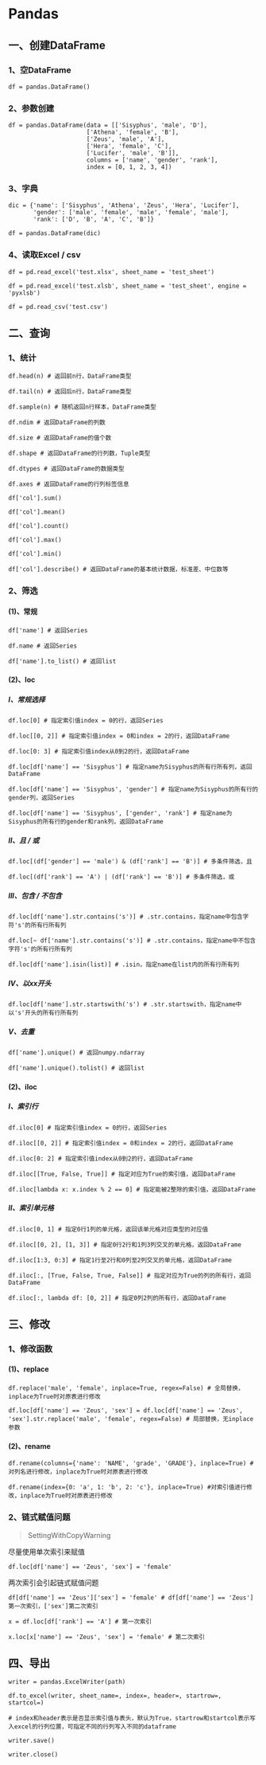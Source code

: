# Pandas

## 一、创建DataFrame

### 1、空DataFrame

    df = pandas.DataFrame()

### 2、参数创建

    df = pandas.DataFrame(data = [['Sisyphus', 'male', 'D'],
                          ['Athena', 'female', 'B'],
                          ['Zeus', 'male', 'A'],
                          ['Hera', 'female', 'C'],
                          ['Lucifer', 'male', 'B']],
                          columns = ['name', 'gender', 'rank'],
                          index = [0, 1, 2, 3, 4])

### 3、字典

    dic = {'name': ['Sisyphus', 'Athena', 'Zeus', 'Hera', 'Lucifer'],
           'gender': ['male', 'female', 'male', 'female', 'male'],
           'rank': ['D', 'B', 'A', 'C', 'B']}

    df = pandas.DataFrame(dic)

### 4、读取Excel / csv

    df = pd.read_excel('test.xlsx', sheet_name = 'test_sheet')

    df = pd.read_excel('test.xlsb', sheet_name = 'test_sheet', engine = 'pyxlsb')

    df = pd.read_csv('test.csv')

## 二、查询

### 1、统计

    df.head(n) # 返回前n行，DataFrame类型
    
    df.tail(n) # 返回后n行，DataFrame类型
    
    df.sample(n) # 随机返回n行样本，DataFrame类型

    df.ndim # 返回DataFrame的列数

    df.size # 返回DataFrame的值个数

    df.shape # 返回DataFrame的行列数，Tuple类型

    df.dtypes # 返回DataFrame的数据类型

    df.axes # 返回DataFrame的行列标签信息

    df['col'].sum()

    df['col'].mean()

    df['col'].count()

    df['col'].max()

    df['col'].min()

    df['col'].describe() # 返回DataFrame的基本统计数据，标准差、中位数等

### 2、筛选

#### (1)、常规

    df['name'] # 返回Series

    df.name # 返回Series

    df['name'].to_list() # 返回list

#### (2)、loc

##### I、常规选择

    df.loc[0] # 指定索引值index = 0的行，返回Series

    df.loc[[0, 2]] # 指定索引值index = 0和index = 2的行，返回DataFrame

    df.loc[0: 3] # 指定索引值index从0到2的行，返回DataFrame

    df.loc[df['name'] == 'Sisyphus'] # 指定name为Sisyphus的所有行所有列，返回DataFrame

    df.loc[df['name'] == 'Sisyphus', 'gender'] # 指定name为Sisyphus的所有行的gender列，返回Series

    df.loc[df['name'] == 'Sisyphus', ['gender', 'rank'] # 指定name为Sisyphus的所有行的gender和rank列，返回DataFrame

##### II、且 / 或

    df.loc[(df['gender'] == 'male') & (df['rank'] == 'B')] # 多条件筛选，且

    df.loc[(df['rank'] == 'A') | (df['rank'] == 'B')] # 多条件筛选，或

##### III、包含 / 不包含

    df.loc[df['name'].str.contains('s')] # .str.contains，指定name中包含字符's'的所有行所有列

    df.loc[~ df['name'].str.contains('s')] # .str.contains，指定name中不包含字符's'的所有行所有列

    df.loc[df['name'].isin(list)] # .isin，指定name在list内的所有行所有列

##### IV、以xx开头

    df.loc[df['name'].str.startswith('s') # .str.startswith，指定name中以's'开头的所有行所有列

##### V、去重

    df['name'].unique() # 返回numpy.ndarray

    df['name'].unique().tolist() # 返回list

#### (2)、iloc

##### I、索引行

    df.iloc[0] # 指定索引值index = 0的行，返回Series

    df.iloc[[0, 2]] # 指定索引值index = 0和index = 2的行，返回DataFrame

    df.iloc[0: 2] # 指定索引值index从0到2的行，返回DataFrame

    df.iloc[[True, False, True]] # 指定对应为True的索引值，返回DataFrame

    df.iloc[lambda x: x.index % 2 == 0] # 指定能被2整除的索引值，返回DataFrame

##### II、索引单元格

    df.iloc[0, 1] # 指定0行1列的单元格，返回该单元格对应类型的对应值

    df.iloc[[0, 2], [1, 3]] # 指定0行2行和1列3列交叉的单元格，返回DataFrame

    df.iloc[1:3, 0:3] # 指定1行至2行和0列至2列交叉的单元格，返回DataFrame

    df.iloc[:, [True, False, True, False]] # 指定对应为True的列的所有行，返回DataFrame

    df.iloc[:, lambda df: [0, 2]] # 指定0列2列的所有行，返回DataFrame

## 三、修改

### 1、修改函数

#### (1)、replace

    df.replace('male', 'female', inplace=True, regex=False) # 全局替换，inplace为True时对原表进行修改

    df.loc[df['name'] == 'Zeus', 'sex'] = df.loc[df['name'] == 'Zeus', 'sex'].str.replace('male', 'female', regex=False) # 局部替换，无inplace参数

#### (2)、rename

    df.rename(columns={'name': 'NAME', 'grade', 'GRADE'}, inplace=True) # 对列名进行修改，inplace为True时对原表进行修改

    df.rename(index={0: 'a', 1: 'b', 2: 'c'}, inplace=True) #对索引值进行修改，inplace为True时对原表进行修改

### 2、链式赋值问题

> SettingWithCopyWarning

尽量使用单次索引来赋值

    df.loc[df['name'] == 'Zeus', 'sex'] = 'female'

两次索引会引起链式赋值问题

    df[df['name'] == 'Zeus']['sex'] = 'female' # df[df['name'] == 'Zeus']第一次索引，['sex']第二次索引

    x = df.loc[df['rank'] == 'A'] # 第一次索引
    
    x.loc[x['name'] == 'Zeus', 'sex'] = 'female' # 第二次索引
    
## 四、导出

    writer = pandas.ExcelWriter(path)

    df.to_excel(writer, sheet_name=, index=, header=, startrow=, startcol=)

    # index和header表示是否显示索引值与表头，默认为True，startrow和startcol表示写入excel的行列位置，可指定不同的行列写入不同的dataframe

    writer.save()

    writer.close()
